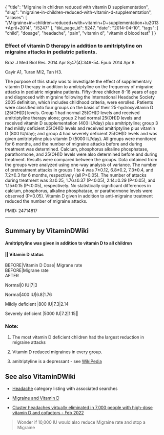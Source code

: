 {
    "title": "Migraine in children reduced with vitamin D supplementation",
    "slug": "migraine-in-children-reduced-with-vitamin-d-supplementation",
    "aliases": [
        "/Migraine+in+children+reduced+with+vitamin+D+supplementation+\u2013+April+2014",
        "/5247"
    ],
    "tiki_page_id": 5247,
    "date": "2014-04-10",
    "tags": [
        "child",
        "dosage",
        "headache",
        "pain",
        "vitamin d",
        "vitamin d blood test"
    ]
}


### Effect of vitamin D therapy in addition to amitriptyline on migraine attacks in pediatric patients.

Braz J Med Biol Res. 2014 Apr 8;47(4):349-54. Epub 2014 Apr 8.

Cayir A1, Turan MI2, Tan H3.

The purpose of this study was to investigate the effect of supplementary vitamin D therapy in addition to amitriptyline on the frequency of migraine attacks in pediatric migraine patients. Fifty-three children 8-16 years of age and diagnosed with migraine following the International Headache Society 2005 definition, which includes childhood criteria, were enrolled. Patients were classified into four groups on the basis of their 25-hydroxyvitamin D <span>[25(OH)D]</span> levels. Group 1 had normal 25(OH)D levels and received amitriptyline therapy alone; group 2 had normal 25(OH)D levels and received vitamin D supplementation (400 IU/day) plus amitriptyline; group 3 had mildly deficient 25(OH)D levels and received amitriptyline plus vitamin D (800 IU/day); and group 4 had severely deficient 25(OH)D levels and was given amitriptyline plus vitamin D (5000 IU/day). All groups were monitored for 6 months, and the number of migraine attacks before and during treatment was determined. Calcium, phosphorus alkaline phosphatase, parathormone, and 25(OH)D levels were also determined before and during treatment. Results were compared between the groups. Data obtained from the groups were analyzed using one-way analysis of variance. The number of pretreatment attacks in groups 1 to 4 was 7±0.12, 6.8±0.2, 7.3±0.4, and 7.2±0.3 for 6 months, respectively (all P>0.05). The number of attacks during treatment was 3±0.25, 1.76±0.37 (P<0.05), 2.14±0.29 (P<0.05), and 1.15±0.15 (P<0.05), respectively. No statistically significant differences in calcium, phosphorus, alkaline phosphatase, or parathormone levels were observed (P>0.05). Vitamin D given in addition to anti-migraine treatment reduced the number of migraine attacks.

PMID: 24714817

---

## Summary by VitaminDWiki

#### Amitriptyline was given in addition to vitamin D to all children

#### || Vitamin D status  
BEFORE|Vitamin D Dose| Migrane rate  
 BEFORE|Migrane rate  
 AFTER

Normal|0 IU|7|3

Normal|400 IU|6.8|1.76

Mildly deficient |800 IU|7.3|2.14

Severely deficient |5000 IU|7.2|1.15||

### Note:

1. The most vitamin D deficient children had the largest reduction in migraine attacks

1. Vitamin D reduced migraines in every group.

1. amitriptyline is a depressant - see [WikiPedia](http://en.wikipedia.org/wiki/Amitriptyline)

## See also VitaminDWiki

* [Headache](/categories/headache) category listing with associated searches

* [Migraine and Vitamin D](/posts/migraine-and-vitamin-d)

* [Cluster headaches virtually eliminated in 7,000 people with high-dose vitamin D and cofactors - Feb 2022](/posts/cluster-headaches-virtually-eliminated-in-7000-people-with-high-dose-vitamin-d-and-cofactors)

> Wonder if 10,000 IU would also reduce Migraine rate and stop a Migraine